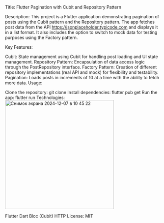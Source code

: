 

Title: Flutter Pagination with Cubit and Repository Pattern

Description: This project is a Flutter application demonstrating pagination of posts using the Cubit pattern and the Repository pattern. The app fetches post data from the API https://jsonplaceholder.typicode.com and displays it in a list format. It also includes the option to switch to mock data for testing purposes using the Factory pattern.

Key Features:

Cubit: State management using Cubit for handling post loading and UI state management.
Repository Pattern: Encapsulation of data access logic through the PostRepository interface.
Factory Pattern: Creation of different repository implementations (real API and mock) for flexibility and testability.
Pagination: Loads posts in increments of 10 at a time with the ability to fetch more data.
Usage:

Clone the repository: git clone <url>
Install dependencies: flutter pub get
Run the app: flutter run
Technologies:<img width="354" alt="Снимок экрана 2024-12-07 в 10 45 22" src="https://github.com/user-attachments/assets/7a036462-394b-4982-94f0-2c813fb45972">


Flutter
Dart
Bloc (Cubit)
HTTP
License: MIT

